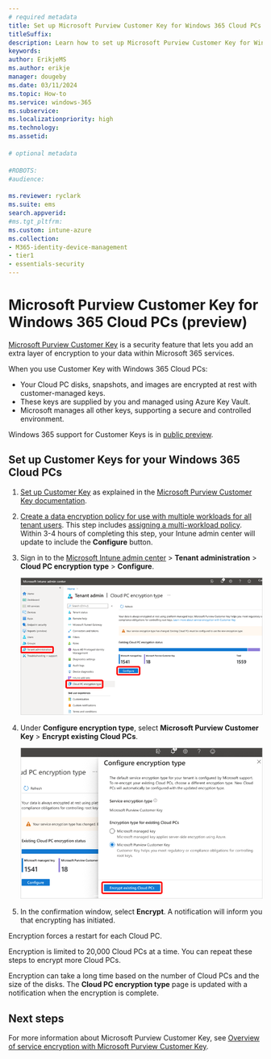 ```yaml
---
# required metadata
title: Set up Microsoft Purview Customer Key for Windows 365 Cloud PCs
titleSuffix:
description: Learn how to set up Microsoft Purview Customer Key for Windows 365 Cloud PCs.
keywords:
author: ErikjeMS  
ms.author: erikje
manager: dougeby
ms.date: 03/11/2024
ms.topic: How-to
ms.service: windows-365
ms.subservice:
ms.localizationpriority: high
ms.technology:
ms.assetid: 

# optional metadata

#ROBOTS:
#audience:

ms.reviewer: ryclark
ms.suite: ems
search.appverid: 
#ms.tgt_pltfrm:
ms.custom: intune-azure
ms.collection:
- M365-identity-device-management
- tier1
- essentials-security
---
```


# Microsoft Purview Customer Key for Windows 365 Cloud PCs (preview)

[Microsoft Purview Customer Key](/purview/customer-key-overview) is a security feature that lets you add an extra layer of encryption to your data within Microsoft 365 services.

When you use Customer Key with Windows 365 Cloud PCs:

- Your Cloud PC disks, snapshots, and images are encrypted at rest with customer-managed keys.
- These keys are supplied by you and managed using Azure Key Vault.
- Microsoft manages all other keys, supporting a secure and controlled environment.

Windows 365 support for Customer Keys is  in [public preview](../public-preview.md).

## Set up Customer Keys for your Windows 365 Cloud PCs

1. [Set up Customer Key]( /purview/customer-key-set-up) as explained in the [Microsoft Purview Customer Key documentation]( /purview/customer-key-overview).
2. [Create a data encryption policy for use with multiple workloads for all tenant users]( /purview/customer-key-manage#create-a-dep-for-use-with-multiple-workloads-for-all-tenant-users). This step includes [assigning a multi-workload policy]( /purview/customer-key-manage#assign-multi-workload-policy).
Within 3-4 hours of completing this step, your Intune admin center will update to include the **Configure** button.
3. Sign in to the [Microsoft Intune admin center](https://go.microsoft.com/fwlink/?linkid=2109431) > **Tenant administration** > **Cloud PC encryption type** > **Configure**.

    ![Screenshot of configure button.](media/purview-customer-key/configure.png)

4. Under **Configure encryption type**, select **Microsoft Purview Customer Key** > **Encrypt existing Cloud PCs**.

    ![Screenshot of Encrypt existing Cloud PCs button.](media/purview-customer-key/encrypt.png)

5. In the confirmation window, select **Encrypt**. A notification will inform you that encrypting has initiated.

Encryption forces a restart for each Cloud PC.

Encryption is limited to 20,000 Cloud PCs at a time. You can repeat these steps to encrypt more Cloud PCs.

Encryption can take a long time based on the number of Cloud PCs and the size of the disks. The **Cloud PC encryption type** page is updated with a notification when the encryption is complete.

## Next steps

For more information about Microsoft Purview Customer Key, see [Overview of service encryption with Microsoft Purview Customer Key](/purview/customer-key-overview).
